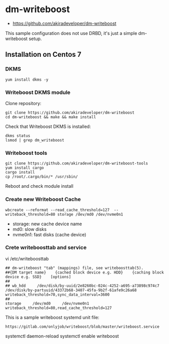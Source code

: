 # dm-writeboost

+ https://github.com/akiradeveloper/dm-writeboost

This sample configuration does not use DRBD, it's just a simple dm-writeboost setup.

## Installation on Centos 7

### DKMS
```
yum install dkms -y
```

### Writeboost DKMS module
Clone repository:

```
git clone https://github.com/akiradeveloper/dm-writeboost
cd dm-writeboost && make && make install
```

Check that Writeboost DKMS is installed:
```
dkms status
lsmod | grep dm_writeboost
```

### Writeboost tools

```
git clone https://github.com/akiradeveloper/dm-writeboost-tools
yum install cargo
cargo install
cp /root/.cargo/bin/* /usr/sbin/
```

Reboot and check module install


### Create new Writeboost Cache

```
wbcreate --reformat --read_cache_threshold=127  --writeback_threshold=80 storage /dev/md0 /dev/nvme0n1
```

- storage: new cache device name
- md0: slow disks
- nvme0n1: fast disks (cache device)

### Crete writeboosttab and service

vi /etc/writeboosttab

```
## dm-writeboost "tab" (mappings) file, see writeboosttab(5).
##{DM target name}    {cached block device e.g. HDD}    {caching block device e.g. SSD}    [options]
##
## wb_hdd     /dev/disk/by-uuid/2e8260bc-024c-4252-a695-a73898c974c7     /dev/disk/by-partuuid/43372b68-3407-45fa-9b2f-61afe9c26a68    writeback_threshold=70,sync_data_interval=3600
##
storage     /dev/md0     /dev/nvme0n1    writeback_threshold=80,read_cache_threshold=127

```

This is a sample writeboost systemd unit file:

```
https://gitlab.com/onlyjob/writeboost/blob/master/writeboost.service
```
systemctl daemon-reload
systemctl enable writeboost
 
